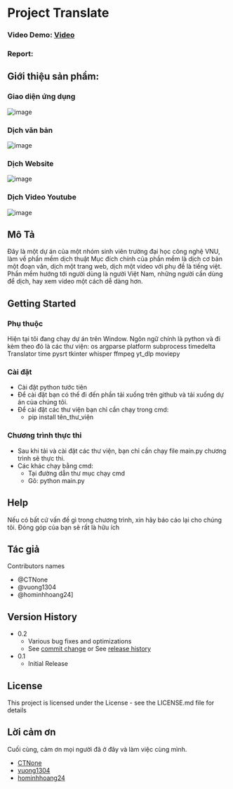 # Project Translate

### Video Demo: [Video](https://drive.google.com/file/d/1igNFQXWUOfxcXw-MQah32LS_gcwHRz2S/view?usp=sharing)

### Report: 

## Giới thiệu sản phẩm:

### Giao diện ứng dụng

![image](https://github.com/vuong1304/Project_SE/assets/127286400/9bee16e4-e462-48e5-8345-ccb383b9fd9f)

### Dịch văn bản

![image](https://github.com/vuong1304/Project_SE/assets/127286400/1e79de78-be10-462b-8928-1991734c9bff)

### Dịch Website

![image](https://github.com/vuong1304/Project_SE/assets/162092580/3d5a47ad-292c-48c9-9b1c-998487a4e29b)

### Dịch Video Youtube

![image](https://github.com/vuong1304/Project_SE/assets/127286400/592a52bd-222e-4f8e-b0ce-6c04d067b4f0)

## Mô Tả  

Đây là một dự án của một nhóm sinh viên trường đại học công nghệ VNU, làm về phần mềm dịch thuật
Mục đích chính của phần mềm là dịch cơ bản một đoạn văn, dịch một trang web, dịch một video với phụ đề là tiếng việt.
Phần mềm hướng tới người dùng là người Việt Nam, những người cần dùng để dịch, hay xem video một cách dễ dàng hơn.

## Getting Started

### Phụ thuộc

Hiện tại tôi đang chạy dự án trên Window.
Ngôn ngữ chính là python và đi kèm theo đó là các thư viện:
os
argparse
platform
subprocess 
timedelta
Translator
time
pysrt
tkinter 
whisper
ffmpeg 
yt_dlp 
moviepy

### Cài đặt 
* Cài đặt python tước tiên 
* Để cài đặt bạn có thế đi đến phần tải xuống trên github và tải xuống dự án của chúng tôi. 
* Để cài đặt các thư viện bạn chỉ cần chạy trong cmd:
  - pip install tên_thư_viện 
### Chương trình thực thi  

* Sau khi tải và cài đặt các thư viện, bạn chỉ cần chạy file main.py chương trình sẽ thực thi.
* Các khác chạy bằng cmd:
  - Tại đường dẫn thư mục chạy cmd
  - Gõ: python main.py 
## Help

Nếu có bất cứ vấn đề gì trong chương trình, xin hãy báo cáo lại cho chúng tôi.
Đóng góp của bạn sẽ rất là hữu ích 

## Tác giả 

Contributors names
* @CTNone
* @vuong1304
* @hominhhoang24]
## Version History

* 0.2
    * Various bug fixes and optimizations
    * See [commit change]() or See [release history]()
* 0.1
    * Initial Release

## License

This project is licensed under the License - see the LICENSE.md file for details

## Lời cảm ơn 

Cuối cùng, cảm ơn mọi người đã ở đây và làm việc cùng mình.
* [CTNone](https://github.com/CTNone)
* [vuong1304](https://github.com/vuong1304)
* [hominhhoang24](https://github.com/hominhhoang24)
